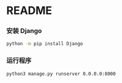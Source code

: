# README

### 安装 Django
```bash
python -m pip install Django
```

### 运行程序
```bash
python3 manage.py runserver 0.0.0.0:8000
```